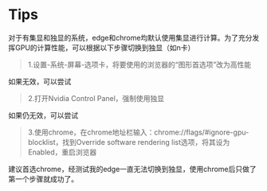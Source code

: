 # Tips
对于有集显和独显的系统，edge和chrome均默认使用集显进行计算。为了充分发挥GPU的计算性能，可以根据以下步骤切换到独显（如n卡）
> 1.设置-系统-屏幕-选项卡，将要使用的浏览器的“图形首选项”改为高性能  

如果无效，可以尝试
> 2.打开Nvidia Control Panel，强制使用独显  

如果仍无效，可以尝试  
> 3.使用chrome，在chrome地址栏输入：chrome://flags/#ignore-gpu-blocklist，找到Override software rendering list选项，将其设为Enabled，重启浏览器

建议首选chrome，经测试我的edge一直无法切换到独显，使用chrome后只做了第一个步骤就成功了。